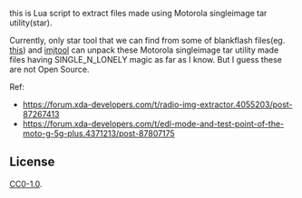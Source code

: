 this is Lua script to extract files made using Motorola singleimage tar utility(star).

Currently, only star tool that we can find from some of blankflash files(eg. [this](https://mirrors.lolinet.com/firmware/motorola/river/blankflash/blankflash_from_QPUS30.52-23-4.zip)) and [imjtool](http://newandroidbook.com/tools/imjtool.html) can unpack these Motorola singleimage tar utility made files having SINGLE_N_LONELY magic as far as I know. But I guess these are not Open Source.

Ref:
- https://forum.xda-developers.com/t/radio-img-extractor.4055203/post-87267413
- https://forum.xda-developers.com/t/edl-mode-and-test-point-of-the-moto-g-5g-plus.4371213/post-87807175

## License

[CC0-1.0](./LICENSE).

